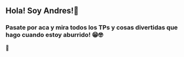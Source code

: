 ## Hola! Soy Andres!👋
### Pasate por aca y mira todos los TPs y cosas divertidas que hago cuando estoy aburrido! 😁🤓


👊

